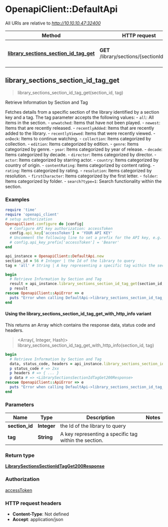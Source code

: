 # OpenapiClient::DefaultApi

All URIs are relative to *http://10.10.10.47:32400*

| Method | HTTP request | Description |
| ------ | ------------ | ----------- |
| [**library_sections_section_id_tag_get**](DefaultApi.md#library_sections_section_id_tag_get) | **GET** /library/sections/{sectionId}/{tag} | Retrieve Information by Section and Tag |


## library_sections_section_id_tag_get

> <LibrarySectionsSectionIdTagGet200Response> library_sections_section_id_tag_get(section_id, tag)

Retrieve Information by Section and Tag

Fetches details from a specific section of the library identified by a section key and a tag. The tag parameter accepts the following values: - `all`: All items in the section. - `unwatched`: Items that have not been played. - `newest`: Items that are recently released. - `recentlyAdded`: Items that are recently added to the library. - `recentlyViewed`: Items that were recently viewed. - `onDeck`: Items to continue watching. - `collection`: Items categorized by collection. - `edition`: Items categorized by edition. - `genre`: Items categorized by genre. - `year`: Items categorized by year of release. - `decade`: Items categorized by decade. - `director`: Items categorized by director. - `actor`: Items categorized by starring actor. - `country`: Items categorized by country of origin. - `contentRating`: Items categorized by content rating. - `rating`: Items categorized by rating. - `resolution`: Items categorized by resolution. - `firstCharacter`: Items categorized by the first letter. - `folder`: Items categorized by folder. - `search?type=1`: Search functionality within the section. 

### Examples

```ruby
require 'time'
require 'openapi_client'
# setup authorization
OpenapiClient.configure do |config|
  # Configure API key authorization: accessToken
  config.api_key['accessToken'] = 'YOUR API KEY'
  # Uncomment the following line to set a prefix for the API key, e.g. 'Bearer' (defaults to nil)
  # config.api_key_prefix['accessToken'] = 'Bearer'
end

api_instance = OpenapiClient::DefaultApi.new
section_id = 56 # Integer | the Id of the library to query
tag = 'all' # String | A key representing a specific tag within the section.

begin
  # Retrieve Information by Section and Tag
  result = api_instance.library_sections_section_id_tag_get(section_id, tag)
  p result
rescue OpenapiClient::ApiError => e
  puts "Error when calling DefaultApi->library_sections_section_id_tag_get: #{e}"
end
```

#### Using the library_sections_section_id_tag_get_with_http_info variant

This returns an Array which contains the response data, status code and headers.

> <Array(<LibrarySectionsSectionIdTagGet200Response>, Integer, Hash)> library_sections_section_id_tag_get_with_http_info(section_id, tag)

```ruby
begin
  # Retrieve Information by Section and Tag
  data, status_code, headers = api_instance.library_sections_section_id_tag_get_with_http_info(section_id, tag)
  p status_code # => 2xx
  p headers # => { ... }
  p data # => <LibrarySectionsSectionIdTagGet200Response>
rescue OpenapiClient::ApiError => e
  puts "Error when calling DefaultApi->library_sections_section_id_tag_get_with_http_info: #{e}"
end
```

### Parameters

| Name | Type | Description | Notes |
| ---- | ---- | ----------- | ----- |
| **section_id** | **Integer** | the Id of the library to query |  |
| **tag** | **String** | A key representing a specific tag within the section. |  |

### Return type

[**LibrarySectionsSectionIdTagGet200Response**](LibrarySectionsSectionIdTagGet200Response.md)

### Authorization

[accessToken](../README.md#accessToken)

### HTTP request headers

- **Content-Type**: Not defined
- **Accept**: application/json

